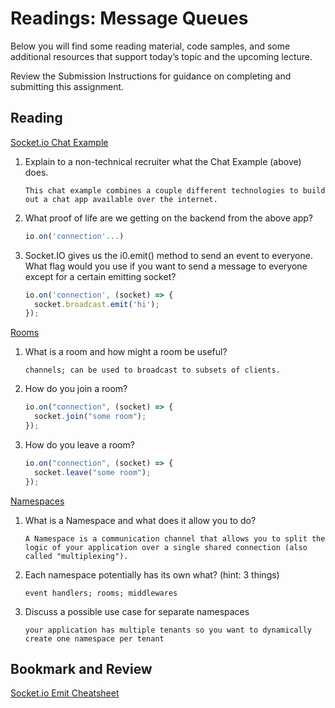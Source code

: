 # Readings: Message Queues
Below you will find some reading material, code samples, and some additional resources that support today’s topic and the upcoming lecture.

Review the Submission Instructions for guidance on completing and submitting this assignment.

## Reading
[Socket.io Chat Example](https://socket.io/get-started/chat/)

1. Explain to a non-technical recruiter what the Chat Example (above) does.

    ```
    This chat example combines a couple different technologies to build out a chat app available over the internet.
    ```

2. What proof of life are we getting on the backend from the above app?

    ```javascript
    io.on('connection'...)
    ```

3. Socket.IO gives us the i0.emit() method to send an event to everyone. What flag would you use if you want to send a message to everyone except for a certain emitting socket?

    ```javascript
    io.on('connection', (socket) => {
      socket.broadcast.emit('hi');
    });
    ```

[Rooms](https://socket.io/docs/v4/rooms)

1. What is a room and how might a room be useful?

    ```
    channels; can be used to broadcast to subsets of clients.
    ```

2. How do you join a room?

    ```javascript
    io.on("connection", (socket) => {
      socket.join("some room");
    });
    ```

3. How do you leave a room?

    ```javascript
    io.on("connection", (socket) => {
      socket.leave("some room");
    });
    ```

[Namespaces](https://socket.io/docs/v4/namespaces/)

1. What is a Namespace and what does it allow you to do?

    ```
    A Namespace is a communication channel that allows you to split the logic of your application over a single shared connection (also called "multiplexing").
    ```

2. Each namespace potentially has its own what? (hint: 3 things)

    ```
    event handlers; rooms; middlewares
    ```

3. Discuss a possible use case for separate namespaces

    ```
    your application has multiple tenants so you want to dynamically create one namespace per tenant
    ```

## Bookmark and Review

[Socket.io Emit Cheatsheet](https://socket.io/docs/v4/emit-cheatsheet/)
